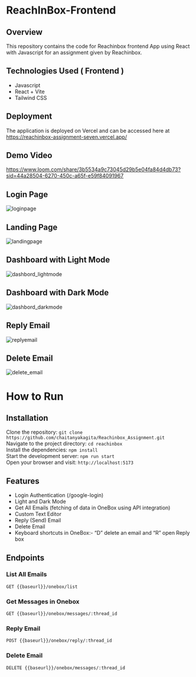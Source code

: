# ReachInBox-Frontend

## Overview
This repository contains the code for Reachinbox frontend App using React with Javascript for an assignment given by Reachinbox.

## Technologies Used ( Frontend )
  - Javascript
  - React + Vite
  - Tailwind CSS

## Deployment

The application is deployed on Vercel and can be accessed here at https://reachinbox-assignment-seven.vercel.app/


## Demo Video 
https://www.loom.com/share/3b5534a9c73045d29b5e04fa84d4db73?sid=44a28504-6270-450c-a65f-e59f84091967

## Login Page
![loginpage](https://github.com/user-attachments/assets/e7f88269-a781-46b8-bb00-043506969e63)

## Landing Page
![landingpage](https://github.com/user-attachments/assets/3a564398-e3f8-4c03-87e3-572b463fe51a)

## Dashboard with Light Mode
![dashbord_lightmode](https://github.com/user-attachments/assets/640f2569-fdf1-4e80-970f-0930dec3028e)

## Dashboard with Dark Mode
![dashbord_darkmode](https://github.com/user-attachments/assets/e53c3228-0463-4938-baf6-5f4c7d058b5d)

## Reply Email 
![replyemail](https://github.com/user-attachments/assets/f30c2280-126f-4df1-a006-bc656f14e7fc)

## Delete Email 
![delete_email](https://github.com/user-attachments/assets/c89a1cbb-c1f7-41b9-8bc7-244f3cffad67)



 # How to Run <br/>
 
   <h2>Installation</h2>
   
   Clone the repository:   ``` git clone https://github.com/chaitanyakagita/Reachinbox_Assignment.git  ``` <br/>
   Navigate to the project directory:   ``` cd reachinbox ``` <br/>
   Install the dependencies:   ``` npm install ``` <br/>
   Start the development server:   ``` npm run start ``` <br/>
   Open your browser and visit:   ``` http://localhost:5173 ``` <br/>
   

   ## Features 
   
  - Login Authentication (/google-login)
  - Light and Dark Mode
  - Get All Emails (fetching of data in OneBox using API integration)
  - Custom Text Editor
  - Reply (Send) Email
  - Delete Email
  - Keyboard shortcuts in OneBox:- “D” delete an email and “R” open Reply box


   <h2>Endpoints</h2>
   <h3>List All Emails</h3>
   <pre><code>GET {{baseurl}}/onebox/list </code></pre>

   <h3>Get Messages in Onebox</h3>
   <pre><code>GET {{baseurl}}/onebox/messages/:thread_id </code></pre>

   <h3>Reply Email</h3>
   <pre><code>POST {{baseurl}}/onebox/reply/:thread_id </code></pre>

   <h3>Delete Email</h3>
   <pre><code>DELETE {{baseurl}}/onebox/messages/:thread_id </code></pre>

 
  
